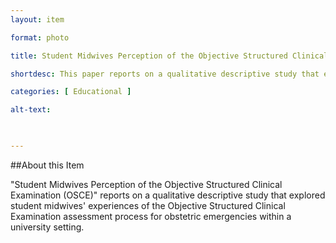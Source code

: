 ```yaml
--- 
layout: item 

format: photo 

title: Student Midwives Perception of the Objective Structured Clinical Examination (OSCE)

shortdesc: This paper reports on a qualitative descriptive study that explored student midwives' experiences of the Objective Structured Clinical Examination assessment process for obstetric emergencies within a university setting. 

categories: [ Educational ] 

alt-text:  

 

--- 
```


##About this Item 

"Student Midwives Perception of the Objective Structured Clinical Examination (OSCE)" reports on a qualitative descriptive study that explored student midwives' experiences of the Objective Structured Clinical Examination assessment process for obstetric emergencies within a university setting. 
